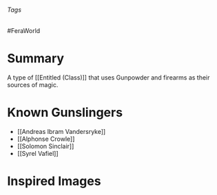 ###### Tags

#FeraWorld

# Summary
A type of [[Entitled (Class)]] that uses Gunpowder and firearms as their sources of magic.
# Known Gunslingers
- [[Andreas Ibram Vandersryke]]
- [[Alphonse Crowle]]
- [[Solomon Sinclair]]
- [[Syrel Vafiel]]

# Inspired Images